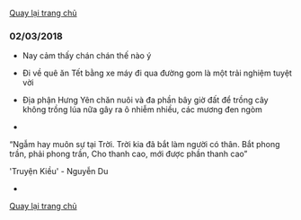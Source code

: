 [Quay lại trang chủ](https://phamkhactuy.github.io/tuypk.github.io/index.html)

### 02/03/2018
- Nay cảm thấy chán chán thế nào ý

- Đi về quê ăn Tết bằng xe máy đi qua đường gom là một trải nghiệm tuyệt vời

- Địa phận Hưng Yên chăn nuôi và đa phần bây giờ đất để trồng cây không trồng lúa nữa gây ra ô nhiễm nhiều, các mương đen ngòm

- 
“Ngẫm hay muôn sự tại Trời.
Trời kia đã bắt làm người có thân.
Bắt phong trần, phải phong trần,
Cho thanh cao, mới được phần thanh cao”

'Truyện Kiều' - Nguyễn Du

-



[Quay lại trang chủ](https://phamkhactuy.github.io/tuypk.github.io/index.html)

